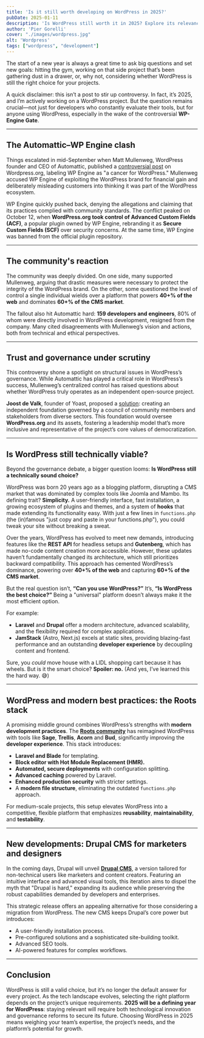```yaml
---
title: 'Is it still worth developing on WordPress in 2025?'
pubDate: 2025-01-11
description: 'Is WordPress still worth it in 2025? Explore its relevance, technical viability, alternatives like Laravel, JamStack, and the rise of Drupal CMS.'
author: 'Pier Gorelli'
cover: "./images/wordpress.jpg"
alt: 'Wordpress'
tags: ["wordpress", "development"]
---
```

The start of a new year is always a great time to ask big questions and set new goals: hitting the gym, working on that side project that’s been gathering dust in a drawer, or, why not, considering whether WordPress is still the right choice for your projects.

A quick disclaimer: this isn’t a post to stir up controversy. In fact, it’s 2025, and I’m actively working on a WordPress project. But the question remains crucial—not just for developers who constantly evaluate their tools, but for anyone using WordPress, especially in the wake of the controversial **WP-Engine Gate**.

---

## The Automattic–WP Engine clash

Things escalated in mid-September when Matt Mullenweg, WordPress founder and CEO of Automattic, published a [controversial post](https://wordpress.org/news/2024/09/wp-engine/) on Wordpress.org, labeling WP Engine as "a cancer for WordPress." Mullenweg accused WP Engine of exploiting the WordPress brand for financial gain and deliberately misleading customers into thinking it was part of the WordPress ecosystem.

WP Engine quickly pushed back, denying the allegations and claiming that its practices complied with community standards. The conflict peaked on October 12, when **WordPress.org took control of Advanced Custom Fields (ACF)**, a popular plugin owned by WP Engine, rebranding it as **Secure Custom Fields (SCF)** over security concerns. At the same time, WP Engine was banned from the official plugin repository.

---

## The community's reaction

The community was deeply divided. On one side, many supported Mullenweg, arguing that drastic measures were necessary to protect the integrity of the WordPress brand. On the other, some questioned the level of control a single individual wields over a platform that powers **40+% of the web** and dominates **60+% of the CMS market**.

The fallout also hit Automattic hard: **159 developers and engineers**, 80% of whom were directly involved in WordPress development, resigned from the company. Many cited disagreements with Mullenweg’s vision and actions, both from technical and ethical perspectives.

---

## Trust and governance under scrutiny

This controversy shone a spotlight on structural issues in WordPress’s governance. While Automattic has played a critical role in WordPress’s success, Mullenweg’s centralized control has raised questions about whether WordPress truly operates as an independent open-source project.

**Joost de Valk**, founder of Yoast, proposed a [solution](https://techcrunch.com/2024/12/23/yoasts-former-ceo-calls-for-a-federated-approach-to-wordpress-repository/): creating an independent foundation governed by a council of community members and stakeholders from diverse sectors. This foundation would oversee **WordPress.org** and its assets, fostering a leadership model that’s more inclusive and representative of the project’s core values of democratization.

---

## Is WordPress still technically viable?

Beyond the governance debate, a bigger question looms: **Is WordPress still a technically sound choice?**

WordPress was born 20 years ago as a blogging platform, disrupting a CMS market that was dominated by complex tools like Joomla and Mambo. Its defining trait? **Simplicity.** A user-friendly interface, fast installation, a growing ecosystem of plugins and themes, and a system of **hooks** that made extending its functionality easy. With just a few lines in `functions.php` (the (in)famous "just copy and paste in your functions.php"), you could tweak your site without breaking a sweat.

Over the years, WordPress has evolved to meet new demands, introducing features like the **REST API** for headless setups and **Gutenberg**, which has made no-code content creation more accessible. However, these updates haven’t fundamentally changed its architecture, which still prioritizes backward compatibility. This approach has cemented WordPress’s dominance, powering over **40+% of the web** and capturing **60+% of the CMS market**.

But the real question isn’t, **“Can you use WordPress?”** It’s, **“Is WordPress the best choice?”** Being a "universal" platform doesn’t always make it the most efficient option.

For example:
- **Laravel** and **Drupal** offer a modern architecture, advanced scalability, and the flexibility required for complex applications.
- **JamStack** (Astro, Next.js) excels at static sites, providing blazing-fast performance and an outstanding **developer experience** by decoupling content and frontend.

Sure, you *could* move house with a LIDL shopping cart because it has wheels. But is it the smart choice? **Spoiler: no.** (And yes, I’ve learned this the hard way. 😅)

---

## WordPress and modern best practices: the Roots stack

A promising middle ground combines WordPress’s strengths with **modern development practices**. The **[Roots community](https://roots.io/)** has reimagined WordPress with tools like **Sage**, **Trellis**, **Acorn** and **Bud**, significantly improving the **developer experience**. This stack introduces:
- **Laravel and Blade** for templating.
- **Block editor with Hot Module Replacement (HMR).**
- **Automated, secure deployments** with configuration splitting.
- **Advanced caching** powered by Laravel.
- **Enhanced production security** with stricter settings.
- A **modern file structure**, eliminating the outdated `functions.php` approach.

For medium-scale projects, this setup elevates WordPress into a competitive, flexible platform that emphasizes **reusability**, **maintainability**, and **testability**.

---

## New developments: Drupal CMS for marketers and designers

In the coming days, Drupal will unveil **[Drupal CMS](https://new.drupal.org/drupal-cms)**, a version tailored for non-technical users like marketers and content creators. Featuring an intuitive interface and advanced visual tools, this iteration aims to dispel the myth that "Drupal is hard," expanding its audience while preserving the robust capabilities demanded by developers and enterprises.

This strategic release offers an appealing alternative for those considering a migration from WordPress. The new CMS keeps Drupal’s core power but introduces:
- A user-friendly installation process.
- Pre-configured solutions and a sophisticated site-building toolkit.
- Advanced SEO tools.
- AI-powered features for complex workflows.

---

## Conclusion

WordPress is still a valid choice, but it’s no longer the default answer for every project. As the tech landscape evolves, selecting the right platform depends on the project’s unique requirements. **2025 will be a defining year for WordPress**: staying relevant will require both technological innovation and governance reforms to secure its future. Choosing WordPress in 2025 means weighing your team’s expertise, the project’s needs, and the platform’s potential for growth.
